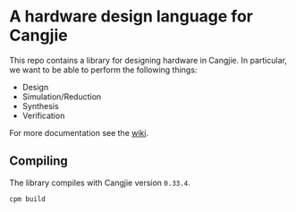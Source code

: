 # A hardware design language for Cangjie

This repo contains a library for designing hardware in Cangjie. In particular, we want to be able to perform the following things:

- Design
- Simulation/Reduction
- Synthesis
- Verification

For more documentation see the [wiki](https://gitlab-uk.rnd.huawei.com/cpl_uk_team/circuits-cj/-/wikis/home).

## Compiling

The library compiles with Cangjie version `0.33.4`.

```
cpm build
```
